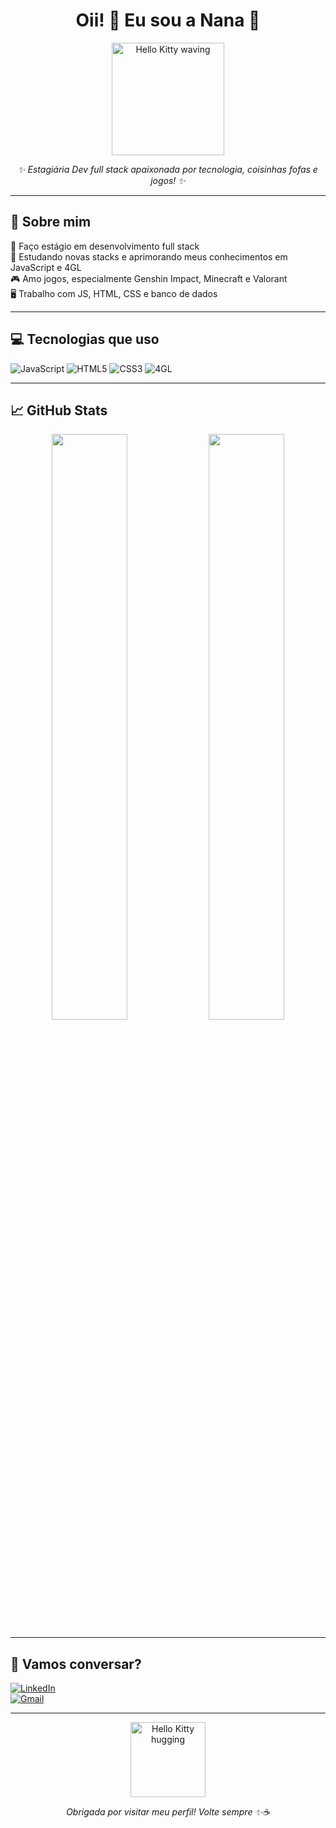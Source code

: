 <h1 align="center">Oii! 🐾 Eu sou a Nana 💖</h1>

<p align="center">
  <img src="https://i.pinimg.com/originals/f5/b1/9b/f5b19b60a540d0b2c23f45a2a25fd86c.gif" width="180" alt="Hello Kitty waving" />
</p>

<p align="center"><i>✨ Estagiária Dev full stack apaixonada por tecnologia, coisinhas fofas e jogos! ✨</i></p>

---

## 🧁 Sobre mim

🎀 Faço estágio em desenvolvimento full stack  
🌱 Estudando novas stacks e aprimorando meus conhecimentos em JavaScript e 4GL  
🎮 Amo jogos, especialmente Genshin Impact, Minecraft e Valorant  
🖥️ Trabalho com JS, HTML, CSS e banco de dados  

---

## 💻 Tecnologias que uso

![JavaScript](https://img.shields.io/badge/JavaScript-F7DF1E?style=for-the-badge&logo=javascript&logoColor=black)
![HTML5](https://img.shields.io/badge/HTML5-F06529?style=for-the-badge&logo=html5&logoColor=white)
![CSS3](https://img.shields.io/badge/CSS3-2965F1?style=for-the-badge&logo=css3&logoColor=white)
![4GL](https://img.shields.io/badge/4GL-BD93F9?style=for-the-badge&logo=data&logoColor=white)

---

## 📈 GitHub Stats

<div align="center">
  <img src="https://github-readme-stats.vercel.app/api?username=NanaAlex&show_icons=true&theme=tokyonight&title_color=ffb6c1&icon_color=ff69b4&text_color=ffffff&bg_color=0d1117" width="49%"/>
  <img src="https://github-readme-streak-stats.herokuapp.com/?user=NanaAlex&theme=tokyonight&hide_border=true" width="49%"/>
</div>

---

## 🌷 Vamos conversar?

[![LinkedIn](https://img.shields.io/badge/LinkedIn-0077B5?style=for-the-badge&logo=linkedin&logoColor=white)](https://linkedin.com/in/nathacha-cardoso)  
[![Gmail](https://img.shields.io/badge/Gmail-EA4335?style=for-the-badge&logo=gmail&logoColor=white)](mailto:nathachaalexsandra@gmail.com)

---

<p align="center">
  <img src="https://i.pinimg.com/originals/82/7b/1c/827b1c62b0655c108e818ce345d91d63.gif" width="120" alt="Hello Kitty hugging" />
</p>

<p align="center"><i>Obrigada por visitar meu perfil! Volte sempre ✨☕</i></p>